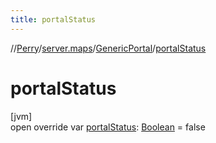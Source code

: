 ```yaml
---
title: portalStatus
---
```

//[Perry](../../../index.html)/[server.maps](../index.html)/[GenericPortal](index.html)/[portalStatus](portal-status.html)



# portalStatus



[jvm]\
open override var [portalStatus](portal-status.html): [Boolean](https://kotlinlang.org/api/latest/jvm/stdlib/kotlin/-boolean/index.html) = false




